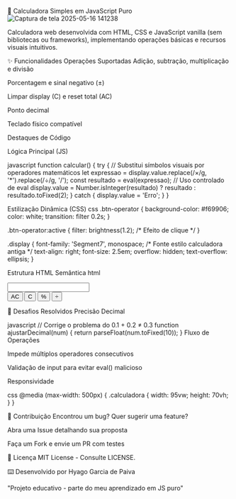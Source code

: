 🧮 Calculadora Simples em JavaScript Puro
![Captura de tela 2025-05-16 141238](https://github.com/user-attachments/assets/24dbaddf-4809-4ed6-bbce-27b57eee571c)


Calculadora web desenvolvida com HTML, CSS e JavaScript vanilla (sem bibliotecas ou frameworks), implementando operações básicas e recursos visuais intuitivos.

✨ Funcionalidades
Operações Suportadas
Adição, subtração, multiplicação e divisão

Porcentagem e sinal negativo (±)

Limpar display (C) e reset total (AC)

Ponto decimal

Teclado físico compatível

Destaques de Código

Lógica Principal (JS)

javascript
function calcular() {
  try {
    // Substitui símbolos visuais por operadores matemáticos
    let expressao = display.value.replace(/×/g, '*').replace(/÷/g, '/');
    const resultado = eval(expressao); // Uso controlado de eval
    display.value = Number.isInteger(resultado) ? resultado : resultado.toFixed(2);
  } catch {
    display.value = 'Erro';
  }
}

Estilização Dinâmica (CSS)
css
.btn-operator {
  background-color: #f69906;
  color: white;
  transition: filter 0.2s;
}

.btn-operator:active {
  filter: brightness(1.2); /* Efeito de clique */
}

.display {
  font-family: 'Segment7', monospace; /* Fonte estilo calculadora antiga */
  text-align: right;
  font-size: 2.5em;
  overflow: hidden;
  text-overflow: ellipsis;
}

Estrutura HTML Semântica
html
<div class="calculadora">
  <input type="text" class="display" readonly>
  <div class="teclado">
    <button class="btn-ac">AC</button>
    <button class="btn-c">C</button>
    <button class="btn-percent">%</button>
    <button class="btn-operator">÷</button>
    <!-- ... outras teclas ... -->
  </div>
</div>
 
🎯 Desafios Resolvidos
Precisão Decimal

javascript
// Corrige o problema do 0.1 + 0.2 ≠ 0.3
function ajustarDecimal(num) {
  return parseFloat(num.toFixed(10));
}
Fluxo de Operações

Impede múltiplos operadores consecutivos

Validação de input para evitar eval() malicioso

Responsividade

css
@media (max-width: 500px) {
  .calculadora {
    width: 95vw;
    height: 70vh;
  }
}


🤝 Contribuição
Encontrou um bug? Quer sugerir uma feature?

Abra uma Issue detalhando sua proposta

Faça um Fork e envie um PR com testes

📜 Licença
MIT License - Consulte LICENSE.

⌨️ Desenvolvido por Hyago Garcia de Paiva

"Projeto educativo - parte do meu aprendizado em JS puro"
